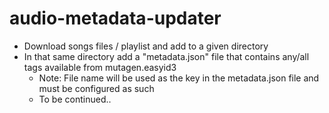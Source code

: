 # audio-metadata-updater
- Download songs files / playlist and add to a given directory
- In that same directory add a "metadata.json" file that contains any/all tags available from mutagen.easyid3
  - Note: File name will be used as the key in the metadata.json file and must be configured as such
  - To be continued..
